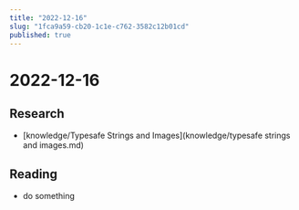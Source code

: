 ```yaml
---
title: "2022-12-16"
slug: "1fca9a59-cb20-1c1e-c762-3582c12b01cd"
published: true
---
```


# 2022-12-16

## Research

- [knowledge/Typesafe Strings and Images](knowledge/typesafe strings and images.md)

## Reading

- do something